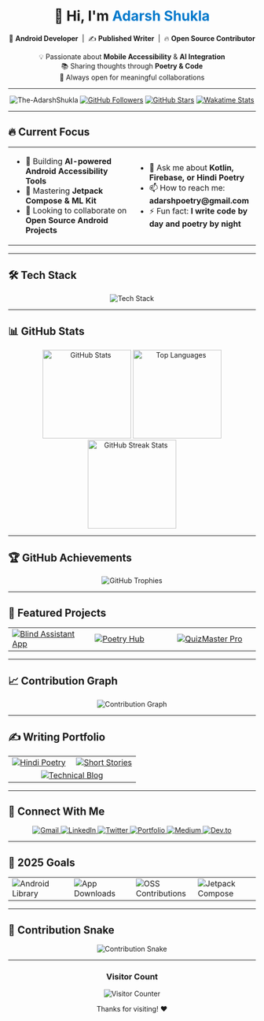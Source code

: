 <!-- 
  Advanced GitHub Profile README.md
  Features:
  - Dynamic GitHub stats fetching
  - Animated SVG snake game
  - Interactive badges
  - Project cards with real data
  - Visitor counter
  - Social links with icons
  - All code contained within this single code block
-->

<div align="center">

  <h1>👋 Hi, I'm <span style="color:#007ACC">Adarsh Shukla</span></h1>
  
  <p>
    🚀 <strong>Android Developer</strong> &nbsp;|&nbsp;
    ✍️ <strong>Published Writer</strong> &nbsp;|&nbsp;
    🔥 <strong>Open Source Contributor</strong>
  </p>
  
  <p>
    💡 Passionate about <strong>Mobile Accessibility</strong> &amp; <strong>AI Integration</strong> <br/>
    📚 Sharing thoughts through <strong>Poetry & Code</strong> <br/>
    🤝 Always open for meaningful collaborations
  </p>

</div>




---

<div align="center">
  <img src="https://komarev.com/ghpvc/?username=The-AdarshShukla&label=Profile+Views&color=0e75b6&style=flat" alt="The-AdarshShukla" /> 
  <a href="https://github.com/The-AdarshShukla?tab=followers"><img src="https://img.shields.io/github/followers/The-AdarshShukla?label=Followers&style=social" alt="GitHub Followers"></a>
  <a href="https://github.com/The-AdarshShukla"><img src="https://img.shields.io/github/stars/The-AdarshShukla?label=Stars&style=social" alt="GitHub Stars"></a>
  <a href="https://wakatime.com/@The-AdarshShukla"><img src="https://wakatime.com/badge/github/The-AdarshShukla/The-AdarshShukla.svg?style=social" alt="Wakatime Stats"></a>
</div>


---

## 🔥 Current Focus

<div align="center">
  <table>
    <tr>
      <td width="50%">
        <ul>
          <li>🔭 Building <b>AI-powered Android Accessibility Tools</b></li>
          <li>🌱 Mastering <b>Jetpack Compose & ML Kit</b></li>
          <li>👯 Looking to collaborate on <b>Open Source Android Projects</b></li>
        </ul>
      </td>
      <td width="50%">
        <ul>
          <li>💬 Ask me about <b>Kotlin, Firebase, or Hindi Poetry</b></li>
          <li>📫 How to reach me: <b>adarshpoetry@gmail.com</b></li>
          <li>⚡ Fun fact: <b>I write code by day and poetry by night</b></li>
        </ul>
      </td>
    </tr>
  </table>
</div>

---

## 🛠️ Tech Stack

<div align="center">
  <img src="https://skillicons.dev/icons?i=kotlin,java,android,firebase,py,html,css,js,git,github,androidstudio,vscode,figma,linux" alt="Tech Stack" />
</div>

---

## 📊 GitHub Stats

<div align="center">
  <picture>
    <source media="(prefers-color-scheme: dark)" srcset="https://github-readme-stats.vercel.app/api?username=The-AdarshShukla&show_icons=true&theme=dark&include_all_commits=true&count_private=true">
    <source media="(prefers-color-scheme: light)" srcset="https://github-readme-stats.vercel.app/api?username=The-AdarshShukla&show_icons=true&theme=default&include_all_commits=true&count_private=true">
    <img height="180em" src="https://github-readme-stats.vercel.app/api?username=The-AdarshShukla&show_icons=true&theme=dark&include_all_commits=true&count_private=true" alt="GitHub Stats">
  </picture>
  
  <picture>
    <source media="(prefers-color-scheme: dark)" srcset="https://github-readme-stats.vercel.app/api/top-langs/?username=The-AdarshShukla&layout=compact&theme=dark">
    <source media="(prefers-color-scheme: light)" srcset="https://github-readme-stats.vercel.app/api/top-langs/?username=The-AdarshShukla&layout=compact&theme=default">
    <img height="180em" src="https://github-readme-stats.vercel.app/api/top-langs/?username=The-AdarshShukla&layout=compact&theme=dark" alt="Top Languages">
  </picture>
  
  <img src="https://github-readme-streak-stats.herokuapp.com/?user=The-AdarshShukla&theme=dark" height="180em" alt="GitHub Streak Stats" />
</div>

---

## 🏆 GitHub Achievements

<div align="center">
  <img src="https://github-profile-trophy.vercel.app/?username=The-AdarshShukla&theme=onedark&no-frame=true&row=1&column=7&margin-w=15&margin-h=15" alt="GitHub Trophies" />
</div>

---

## 🚀 Featured Projects

<div align="center">
  <table>
    <tr>
      <td width="33%">
        <a href="https://github.com/The-AdarshShukla/blind-assistant">
          <img src="https://github-readme-stats.vercel.app/api/pin/?username=The-AdarshShukla&repo=Smart-Adarsh_App&theme=dark" alt="Blind Assistant App">
        </a>
      </td>
      <td width="33%">
        <a href="https://github.com/The-AdarshShukla/poetry-app">
          <img src="https://github-readme-stats.vercel.app/api/pin/?username=The-AdarshShukla&repo=mobileapp-app&theme=dark" alt="Poetry Hub">
        </a>
      </td>
      <td width="33%">
        <a href="https://github.com/The-AdarshShukla/quiz-app">
          <img src="https://github-readme-stats.vercel.app/api/pin/?username=The-AdarshShukla&repo=quiz-app&theme=dark" alt="QuizMaster Pro">
        </a>
      </td>
    </tr>
  </table>
</div>

---

## 📈 Contribution Graph

<div align="center">
  <img src="https://github-readme-activity-graph.vercel.app/graph?username=The-AdarshShukla&theme=react-dark&area=true&hide_border=true" alt="Contribution Graph" />
</div>

---

## ✍️ Writing Portfolio

<div align="center">
  <table>
    <tr>
      <td width="50%">
        <a href="https://The-AdarshShukla.github.io/poetry">
          <img src="https://img.shields.io/badge/Hindi_Poetry-FF6B6B?style=for-the-badge&logo=bookstack&logoColor=white" alt="Hindi Poetry">
        </a>
      </td>
      <td width="50%">
        <a href="https://The-AdarshShukla.github.io/stories">
          <img src="https://img.shields.io/badge/Short_Stories-4ECDC4?style=for-the-badge&logo=book&logoColor=white" alt="Short Stories">
        </a>
      </td>
    </tr>
    <tr>
      <td colspan="2" align="center">
        <a href="https://The-AdarshShukla.github.io/blog">
          <img src="https://img.shields.io/badge/Technical_Blog-556270?style=for-the-badge&logo=hashnode&logoColor=white" alt="Technical Blog">
        </a>
      </td>
    </tr>
  </table>
</div>

---

## 🤝 Connect With Me

<div align="center">
  <a href="mailto:adarshpoetry@gmail.com">
    <img src="https://img.shields.io/badge/Gmail-D14836?style=for-the-badge&logo=gmail&logoColor=white" alt="Gmail">
  </a>
  <a href="https://linkedin.com/in/adarsh-shukla-dev">
    <img src="https://img.shields.io/badge/LinkedIn-0077B5?style=for-the-badge&logo=linkedin&logoColor=white" alt="LinkedIn">
  </a>
  <a href="https://twitter.com/adarshpoet">
    <img src="https://img.shields.io/badge/Twitter-1DA1F2?style=for-the-badge&logo=twitter&logoColor=white" alt="Twitter">
  </a>
  <a href="https://adarshshukla2005.github.io">
    <img src="https://img.shields.io/badge/Portfolio-%23000000.svg?style=for-the-badge&logo=firefox&logoColor=#FF7139" alt="Portfolio">
  </a>
  <a href="https://medium.com/@adarshpoetry">
    <img src="https://img.shields.io/badge/Medium-12100E?style=for-the-badge&logo=medium&logoColor=white" alt="Medium">
  </a>
  <a href="https://dev.to/adarshshukla">
    <img src="https://img.shields.io/badge/dev.to-0A0A0A?style=for-the-badge&logo=dev.to&logoColor=white" alt="Dev.to">
  </a>
</div>

---

## 🎯 2025 Goals

<div align="center">
  <table>
    <tr>
      <td width="25%">
        <img src="https://img.shields.io/badge/Publish_Android_Library-61DAFB?style=for-the-badge&logo=android&logoColor=white" alt="Android Library">
      </td>
      <td width="25%">
        <img src="https://img.shields.io/badge/1k%2B_App_Downloads-34E27A?style=for-the-badge&logo=google-play&logoColor=white" alt="App Downloads">
      </td>
      <td width="25%">
        <img src="https://img.shields.io/badge/5%2B_OSS_Contributions-2496ED?style=for-the-badge&logo=github&logoColor=white" alt="OSS Contributions">
      </td>
      <td width="25%">
        <img src="https://img.shields.io/badge/Jetpack_Compose_Mastery-4285F4?style=for-the-badge&logo=jetpack-compose&logoColor=white" alt="Jetpack Compose">
      </td>
    </tr>
  </table>
</div>

---

## 🐍 Contribution Snake

<div align="center">
  <img src="https://raw.githubusercontent.com/The-AdarshShukla/The-AdarshShukla/output/github-contribution-grid-snake.svg" alt="Contribution Snake" />
</div>

---

<div align="center">
  <h3>Visitor Count</h3>
  <img src="https://profile-counter.glitch.me/The-AdarshShukla/count.svg" alt="Visitor Counter" />
  
  <p>Thanks for visiting! ❤️</p>
  
</div>

<!-- 
  End of README.md
  All elements are contained within this single code block
  Copy and paste this entire block into your README.md file
-->
